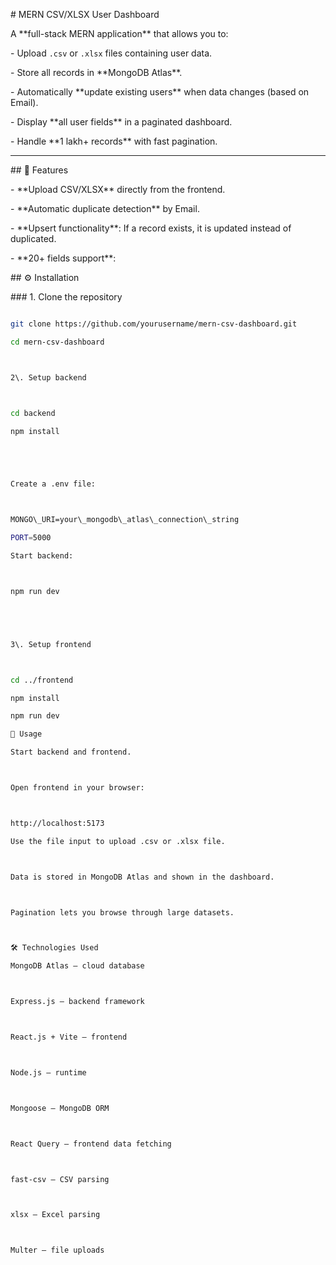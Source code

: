 \# MERN CSV/XLSX User Dashboard



A \*\*full-stack MERN application\*\* that allows you to:



\- Upload `.csv` or `.xlsx` files containing user data.

\- Store all records in \*\*MongoDB Atlas\*\*.

\- Automatically \*\*update existing users\*\* when data changes (based on Email).

\- Display \*\*all user fields\*\* in a paginated dashboard.

\- Handle \*\*1 lakh+ records\*\* with fast pagination.



---



\## 📌 Features



\- \*\*Upload CSV/XLSX\*\* directly from the frontend.

\- \*\*Automatic duplicate detection\*\* by Email.

\- \*\*Upsert functionality\*\*: If a record exists, it is updated instead of duplicated.

\- \*\*20+ fields support\*\*:



\## ⚙️ Installation



\### 1. Clone the repository

```bash

git clone https://github.com/yourusername/mern-csv-dashboard.git

cd mern-csv-dashboard



2\. Setup backend



cd backend

npm install





Create a .env file:



MONGO\_URI=your\_mongodb\_atlas\_connection\_string

PORT=5000

Start backend:



npm run dev





3\. Setup frontend



cd ../frontend

npm install

npm run dev

🚀 Usage

Start backend and frontend.



Open frontend in your browser:



http://localhost:5173

Use the file input to upload .csv or .xlsx file.



Data is stored in MongoDB Atlas and shown in the dashboard.



Pagination lets you browse through large datasets.



🛠 Technologies Used

MongoDB Atlas — cloud database



Express.js — backend framework



React.js + Vite — frontend



Node.js — runtime



Mongoose — MongoDB ORM



React Query — frontend data fetching



fast-csv — CSV parsing



xlsx — Excel parsing



Multer — file uploads





